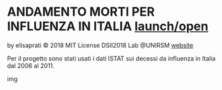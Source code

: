 # ANDAMENTO MORTI PER INFLUENZA IN ITALIA  [launch/open]() <br> 


by elisaprati © 2018 MIT License
DSII2018 Lab @UNIRSM [website](https://dsii-2018-unirsm.github.io/)

Per il progetto sono stati usati i dati ISTAT sui decessi da influenza in Italia dal 2006 al 2011.



img <br> 






